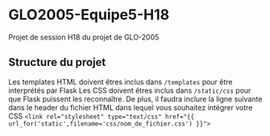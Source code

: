 # GLO2005-Equipe5-H18
Projet de session H18 du projet de GLO-2005

## Structure du projet

Les templates HTML doivent êtres inclus dans `/templates` pour être interprétés par Flask
Les CSS doivent êtres inclus dans `/static/css` pour que Flask puissent les reconnaître. De plus, il faudra inclure la ligne suivante dans le header du fichier HTML dans lequel vous souhaitez intégrer votre CSS `<link rel="stylesheet" type="text/css" href="{{ url_for('static',filename='css/nom_de_fichier.css') }}">`